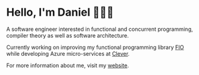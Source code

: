 # Hello, I'm Daniel 👋👨‍💻

A software engineer interested in functional and concurrent programming, compiler theory as well as software architecture.

Currently working on improving my functional programming library [FIO](https://github.com/fio-fsharp/fio) while developing Azure micro-services at [Clever](https://clever.dk/).

For more information about me, visit my [website](https://iyyel.io).
